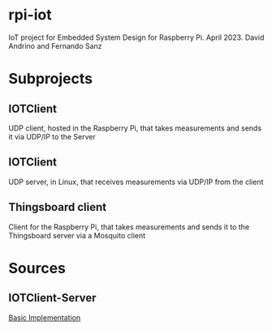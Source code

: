 # rpi-iot

IoT project for Embedded System Design for Raspberry Pi. April 2023. David Andrino and Fernando Sanz

# Subprojects

## IOTClient

UDP client, hosted in the Raspberry Pi, that takes measurements and sends it via UDP/IP to the Server

## IOTClient

UDP server, in Linux, that receives measurements via UDP/IP from the client

## Thingsboard client

Client for the Raspberry Pi, that takes measurements and sends it to the Thingsboard server via a Mosquito client

# Sources

## IOTClient-Server

[Basic Implementation](https://www.educative.io/answers/how-to-implement-udp-sockets-in-c)
